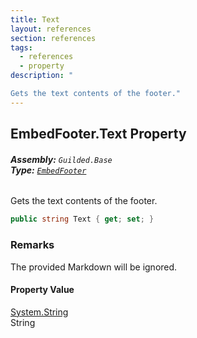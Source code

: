 ```yaml
---
title: Text
layout: references
section: references
tags:
  - references
  - property
description: "

Gets the text contents of the footer."
---
```


## EmbedFooter.Text Property
###### **Assembly:** `Guilded.Base`<br/>**Type:** [`EmbedFooter`](EmbedFooter 'Guilded.Base.Embeds.EmbedFooter')

Gets the text contents of the footer.

```csharp
public string Text { get; set; }
```

### Remarks
  
The provided Markdown will be ignored.

#### Property Value
[System.String](https://docs.microsoft.com/en-us/dotnet/api/System.String 'System.String')  
String